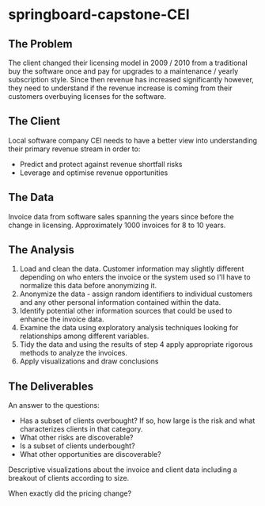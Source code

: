 # springboard-capstone-CEI

## The Problem

The client changed their licensing model in 2009 / 2010 from a traditional buy the software once and pay for upgrades to a maintenance / yearly subscription style. Since then revenue has increased significantly however, they need to understand if the revenue increase is coming from their customers overbuying licenses for the software.

## The Client

Local software company CEI needs to have a better view into understanding their primary revenue stream in order to:
* Predict and protect against revenue shortfall risks
* Leverage and optimise revenue opportunities

## The Data

Invoice data from software sales spanning the years since before the change in licensing. Approximately 1000 invoices for 8 to 10 years.

## The Analysis

1.  Load and clean the data. Customer information may slightly different depending on who enters the invoice or the system used so I'll have to normalize this data before anonymizing it.
2.  Anonymize the data - assign random identifiers to individual customers and any other personal information contained within the data.
3.  Identify potential other information sources that could be used to enhance the invoice data.
4.  Examine the data using exploratory analysis techniques looking for relationships among different variables.
5.  Tidy the data and using the results of step 4 apply appropriate rigorous methods to analyze the invoices.
6.  Apply visualizations and draw conclusions

## The Deliverables

An answer to the questions:
* Has a subset of clients overbought? If so, how large is the risk and what characterizes clients in that category.
* What other risks are discoverable?
* Is a subset of clients underbought?
* What other opportunities are discoverable?

Descriptive visualizations about the invoice and client data including a breakout of clients according to size.

When exactly did the pricing change?
